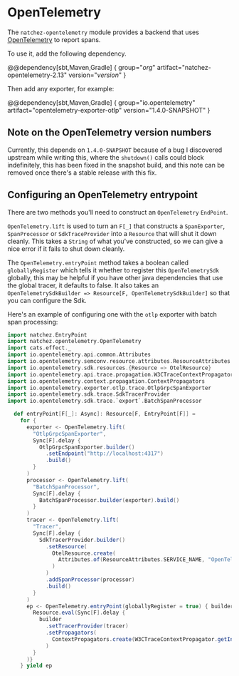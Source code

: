 # OpenTelemetry

The `natchez-opentelemetry` module provides a backend that uses [OpenTelemetry](https://opentelemetry.io) to report spans.

To use it, add the following dependency.

@@dependency[sbt,Maven,Gradle] {
group="$org$"
artifact="natchez-opentelemetry-2.13"
version="$version$"
}

Then add any exporter, for example:

@@dependency[sbt,Maven,Gradle] {
group="io.opentelemetry"
artifact="opentelemetry-exporter-otlp"
version="1.4.0-SNAPSHOT"
}

## Note on the OpenTelemetry version numbers

Currently, this depends on `1.4.0-SNAPSHOT` because of a bug I discovered upstream while writing this, where the `shutdown()` calls could block indefinitely, this has been fixed in the snapshot build, and this note can be removed once there's a stable release with this fix.

## Configuring an OpenTelemetry entrypoint

There are two methods you'll need to construct an `OpenTelemetry` `EndPoint`.

`OpenTelemetry.lift` is used to turn an `F[_]` that constructs a `SpanExporter`, `SpanProcessor` or `SdkTraceProvider` into a `Resource` that will shut it down cleanly.
This takes a `String` of what you've constructed, so we can give a nice error if it fails to shut down cleanly.

The `OpenTelemetry.entryPoint` method takes a boolean called `globallyRegister` which tells it whether to register this `OpenTelemetrySdk` globally, this may be helpful if you have other java dependencies that use the global tracer, it defaults to false.
It also takes an `OpenTelemetrySdkBuilder => Resource[F, OpenTelemetrySdkBuilder]` so that you can configure the Sdk.

Here's an example of configuring one with the `otlp` exporter with batch span processing:

```scala mdoc:passthrough
import natchez.EntryPoint
import natchez.opentelemetry.OpenTelemetry
import cats.effect._
import io.opentelemetry.api.common.Attributes
import io.opentelemetry.semconv.resource.attributes.ResourceAttributes
import io.opentelemetry.sdk.resources.{Resource => OtelResource}
import io.opentelemetry.api.trace.propagation.W3CTraceContextPropagator
import io.opentelemetry.context.propagation.ContextPropagators
import io.opentelemetry.exporter.otlp.trace.OtlpGrpcSpanExporter
import io.opentelemetry.sdk.trace.SdkTracerProvider
import io.opentelemetry.sdk.trace.`export`.BatchSpanProcessor

  def entryPoint[F[_]: Async]: Resource[F, EntryPoint[F]] =
    for {
      exporter <- OpenTelemetry.lift(
        "OtlpGrpcSpanExporter",
        Sync[F].delay {
          OtlpGrpcSpanExporter.builder()
            .setEndpoint("http://localhost:4317")
            .build()
        }
      )
      processor <- OpenTelemetry.lift(
        "BatchSpanProcessor",
        Sync[F].delay {
          BatchSpanProcessor.builder(exporter).build()
        }
      )
      tracer <- OpenTelemetry.lift(
        "Tracer",
        Sync[F].delay {
          SdkTracerProvider.builder()
            .setResource(
              OtelResource.create(
                Attributes.of(ResourceAttributes.SERVICE_NAME, "OpenTelemetryExample")
              )
            )
            .addSpanProcessor(processor)
            .build()
        }
      )
      ep <- OpenTelemetry.entryPoint(globallyRegister = true) { builder =>
        Resource.eval(Sync[F].delay {
          builder
            .setTracerProvider(tracer)
            .setPropagators(
              ContextPropagators.create(W3CTraceContextPropagator.getInstance())
            )
        }
      )}
    } yield ep
```
